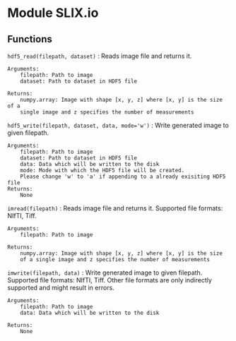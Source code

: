 Module SLIX.io
==============

Functions
---------

    
`hdf5_read(filepath, dataset)`
:   Reads image file and returns it.
    
    Arguments:
        filepath: Path to image
        dataset: Path to dataset in HDF5 file
    
    Returns:
        numpy.array: Image with shape [x, y, z] where [x, y] is the size of a
        single image and z specifies the number of measurements

    
`hdf5_write(filepath, dataset, data, mode='w')`
:   Write generated image to given filepath.
    
    Arguments:
        filepath: Path to image
        dataset: Path to dataset in HDF5 file
        data: Data which will be written to the disk
        mode: Mode with which the HDF5 file will be created.
        Please change 'w' to 'a' if appending to a already exisiting HDF5 file
    Returns:
        None

    
`imread(filepath)`
:   Reads image file and returns it.
    Supported file formats: NIfTI, Tiff.
    
    Arguments:
        filepath: Path to image
    
    Returns:
        numpy.array: Image with shape [x, y, z] where [x, y] is the size
        of a single image and z specifies the number of measurements

    
`imwrite(filepath, data)`
:   Write generated image to given filepath.
    Supported file formats: NIfTI, Tiff.
    Other file formats are only indirectly supported and might result in
    errors.
    
    Arguments:
        filepath: Path to image
        data: Data which will be written to the disk
    
    Returns:
        None